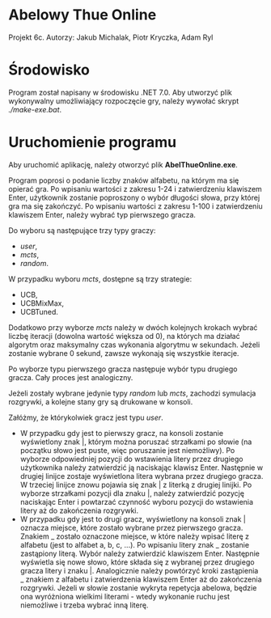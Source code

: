 # Abelowy Thue Online
Projekt 6c.
Autorzy: Jakub Michalak, Piotr Kryczka, Adam Ryl

# Środowisko
Program został napisany w środowisku .NET 7.0. Aby utworzyć plik wykonywalny umożliwiający rozpoczęcie gry, należy wywołać skrypt _./make-exe.bat_.

# Uruchomienie programu
Aby uruchomić aplikację, należy otworzyć plik **AbelThueOnline.exe**.

Program poprosi o podanie liczby znaków alfabetu, na którym ma się opierać gra. Po wpisaniu wartości z zakresu 1-24 i zatwierdzeniu klawiszem Enter, użytkownik zostanie poproszony o wybór długości słowa, przy której gra ma się zakończyć. Po wpisaniu wartości z zakresu 1-100 i zatwierdzeniu klawiszem Enter, należy wybrać typ pierwszego gracza.

Do wyboru są następujące trzy typy graczy:
- _user_,
- _mcts_,
- _random_.

W przypadku wyboru _mcts_, dostępne są trzy strategie:
- UCB,
- UCBMixMax,
- UCBTuned.

Dodatkowo przy wyborze _mcts_ należy w dwóch kolejnych krokach wybrać liczbę iteracji (dowolna wartość większa od 0), na których ma działać algorytm oraz maksymalny czas wykonania algorytmu w sekundach. Jeżeli zostanie wybrane 0 sekund, zawsze wykonają się wszystkie iteracje.

Po wyborze typu pierwszego gracza następuje wybór typu drugiego gracza. Cały proces jest analogiczny.

Jeżeli zostały wybrane jedynie typy _random_ lub _mcts_, zachodzi symulacja rozgrywki, a kolejne stany gry są drukowane w konsoli.

Załóżmy, że którykolwiek gracz jest typu  _user_.
- W przypadku gdy jest to pierwszy gracz, na konsoli zostanie wyświetlony znak |, którym można poruszać strzałkami po słowie (na początku słowo jest puste, więc poruszanie jest niemożliwy). Po wyborze odpowiedniej pozycji do wstawienia litery przez drugiego użytkownika należy zatwierdzić ją naciskając klawisz Enter. Następnie w drugiej linijce zostaje wyświetlona litera wybrana przez drugiego gracza. W trzeciej linijce znowu pojawia się znak | z literką z drugiej linijki. Po wyborze strzałkami pozycji dla znaku |, należy zatwierdzić pozycję naciskając Enter i powtarzać czynność wyboru pozycji do wstawienia litery aż do zakończenia rozgrywki.
- W przypadku gdy jest to drugi gracz, wyświetlony na konsoli znak | oznacza miejsce, które zostało wybrane przez pierwszego gracza. Znakiem _ zostało oznaczone miejsce, w które należy wpisać literę z alfabetu (jest to alfabet a, b, c, ...). Po wpisaniu litery znak _ zostanie zastąpiony literą. Wybór należy zatwierdzić klawiszem Enter. Następnie wyświetla się nowe słowo, które składa się z wybranej przez drugiego gracza litery i znaku |. Analogicznie należy powtórzyć kroki zastąpienia _ znakiem z alfabetu i zatwierdzenia klawiszem Enter aż do zakończenia rozgrywki. Jeżeli w słowie zostanie wykryta repetycja abelowa, będzie ona wyróżniona wielkimi literami - wtedy wykonanie ruchu jest niemożliwe i trzeba wybrać inną literę.

